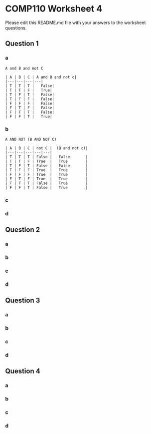 # COMP110 Worksheet 4

Please edit this README.md file with your answers to the worksheet questions.

## Question 1

### a 
	A and B and not C
	
	| A | B | C | A and B and not c|
	|---|---|---|---|
	| T	| T	| T	|	False|
	| T	| T	| F	|	True|
	| T	| F	| T	|	False|
	| T	| F	| F	|	False|
	| F	| F	| F	|	False|
	| F	| T	| F	|	False|
	| F	| T	| T	|	False|
	| F	| F	| T	|	True|

### b
	A AND NOT (B AND NOT C)
	
	| A | B | C | not C |  (B and not c)|
	|---|---|---|---|---|
	| T	| T	| T	| False	|	False		|
	| T	| T	| F	| True	|	True		|
	| T	| F	| T	| False	|	False		|
	| T	| F	| F	| True	|	True		|
	| F	| F	| F	| True	|	True		|
	| F	| T	| F	| True	|	True		|
	| F	| T	| T	| False	|   True		|
	| F	| F	| T	| False	|	True		|

### c

### d

## Question 2

### a

### b

### c

### d

## Question 3

### a

### b

### c

### d

## Question 4

### a

### b

### c

### d

